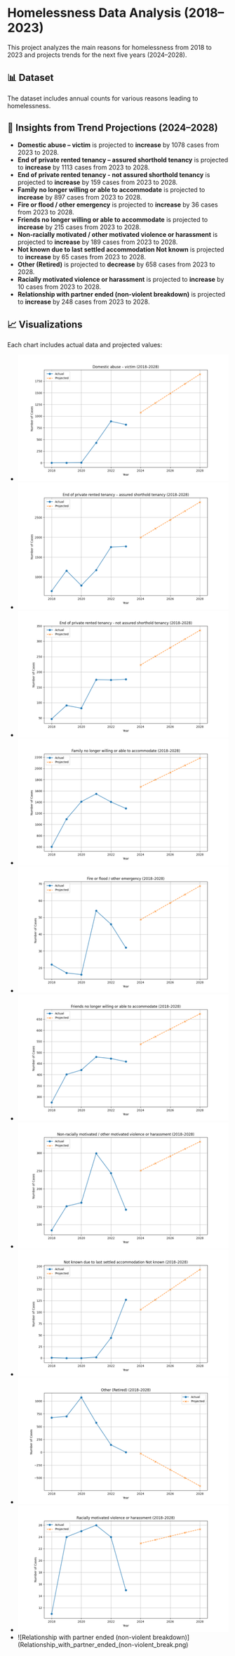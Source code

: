 # Homelessness Data Analysis (2018–2023)

This project analyzes the main reasons for homelessness from 2018 to 2023 and projects trends for the next five years (2024–2028).

## 📊 Dataset
The dataset includes annual counts for various reasons leading to homelessness.

## 🔮 Insights from Trend Projections (2024–2028)
- **Domestic abuse – victim** is projected to **increase** by 1078 cases from 2023 to 2028.
- **End of private rented tenancy – assured shorthold tenancy** is projected to **increase** by 1113 cases from 2023 to 2028.
- **End of private rented tenancy - not assured shorthold tenancy** is projected to **increase** by 159 cases from 2023 to 2028.
- **Family no longer willing or able to accommodate** is projected to **increase** by 897 cases from 2023 to 2028.
- **Fire or flood / other emergency** is projected to **increase** by 36 cases from 2023 to 2028.
- **Friends no longer willing or able to accommodate** is projected to **increase** by 215 cases from 2023 to 2028.
- **Non-racially motivated / other motivated violence or harassment** is projected to **increase** by 189 cases from 2023 to 2028.
- **Not known due to last settled accommodation Not known** is projected to **increase** by 65 cases from 2023 to 2028.
- **Other (Retired)** is projected to **decrease** by 658 cases from 2023 to 2028.
- **Racially motivated violence or harassment** is projected to **increase** by 10 cases from 2023 to 2028.
- **Relationship with partner ended (non-violent breakdown)** is projected to **increase** by 248 cases from 2023 to 2028.

## 📈 Visualizations
Each chart includes actual data and projected values:

- ![Domestic abuse – victim](Domestic_abuse_-_victim.png)
- ![End of private rented tenancy – assured shorthold tenancy](End_of_private_rented_tenancy_-_assured_shorthold_.png)
- ![End of private rented tenancy - not assured shorthold tenancy](End_of_private_rented_tenancy_-_not_assured_shorth.png)
- ![Family no longer willing or able to accommodate](Family_no_longer_willing_or_able_to_accommodate.png)
- ![Fire or flood / other emergency](Fire_or_flood___other_emergency.png)
- ![Friends no longer willing or able to accommodate](Friends_no_longer_willing_or_able_to_accommodate.png)
- ![Non-racially motivated / other motivated violence or harassment](Non-racially_motivated___other_motivated_violence_.png)
- ![Not known due to last settled accommodation Not known](Not_known_due_to_last_settled_accommodation_Not_kn.png)
- ![Other (Retired)](Other_(Retired).png)
- ![Racially motivated violence or harassment](Racially_motivated_violence_or_harassment.png)
- ![Relationship with partner ended (non-violent breakdown)](Relationship_with_partner_ended_(non-violent_break.png)
